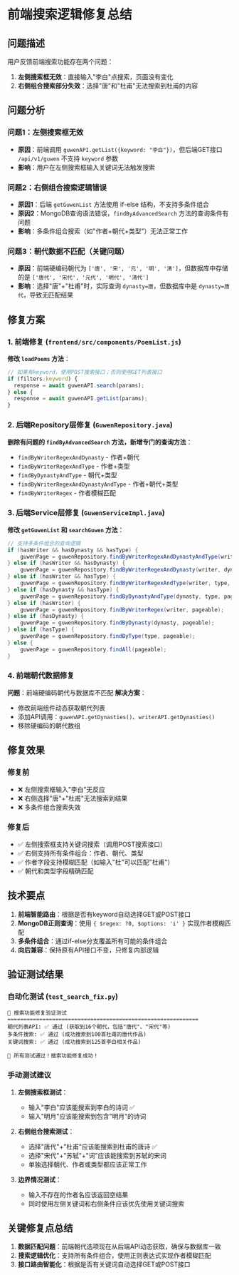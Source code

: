 # 前端搜索逻辑修复总结

## 问题描述

用户反馈前端搜索功能存在两个问题：
1. **左侧搜索框无效**：直接输入"李白"点搜索，页面没有变化
2. **右侧组合搜索部分失效**：选择"唐"和"杜甫"无法搜索到杜甫的内容

## 问题分析

### 问题1：左侧搜索框无效
- **原因**：前端调用 `guwenAPI.getList({keyword: "李白"})`，但后端GET接口 `/api/v1/guwen` 不支持 `keyword` 参数
- **影响**：用户在左侧搜索框输入关键词无法触发搜索

### 问题2：右侧组合搜索逻辑错误
- **原因1**：后端 `getGuwenList` 方法使用 if-else 结构，不支持多条件组合
- **原因2**：MongoDB查询语法错误，`findByAdvancedSearch` 方法的查询条件有问题
- **影响**：多条件组合搜索（如"作者+朝代+类型"）无法正常工作

### 问题3：朝代数据不匹配（关键问题）
- **原因**：前端硬编码朝代为 `['唐', '宋', '元', '明', '清']`，但数据库中存储的是 `['唐代', '宋代', '元代', '明代', '清代']`
- **影响**：选择"唐"+"杜甫"时，实际查询 `dynasty=唐`，但数据库中是 `dynasty=唐代`，导致无匹配结果

## 修复方案

### 1. 前端修复 (`frontend/src/components/PoemList.js`)

**修改 `loadPoems` 方法**：
```javascript
// 如果有keyword，使用POST搜索接口；否则使用GET列表接口
if (filters.keyword) {
  response = await guwenAPI.search(params);
} else {
  response = await guwenAPI.getList(params);
}
```

### 2. 后端Repository层修复 (`GuwenRepository.java`)

**删除有问题的 `findByAdvancedSearch` 方法，新增专门的查询方法**：
- `findByWriterRegexAndDynasty` - 作者+朝代
- `findByWriterRegexAndType` - 作者+类型  
- `findByDynastyAndType` - 朝代+类型
- `findByWriterRegexAndDynastyAndType` - 作者+朝代+类型
- `findByWriterRegex` - 作者模糊匹配

### 3. 后端Service层修复 (`GuwenServiceImpl.java`)

**修改 `getGuwenList` 和 `searchGuwen` 方法**：
```java
// 支持多条件组合的查询逻辑
if (hasWriter && hasDynasty && hasType) {
    guwenPage = guwenRepository.findByWriterRegexAndDynastyAndType(writer, dynasty, type, pageable);
} else if (hasWriter && hasDynasty) {
    guwenPage = guwenRepository.findByWriterRegexAndDynasty(writer, dynasty, pageable);
} else if (hasWriter && hasType) {
    guwenPage = guwenRepository.findByWriterRegexAndType(writer, type, pageable);
} else if (hasDynasty && hasType) {
    guwenPage = guwenRepository.findByDynastyAndType(dynasty, type, pageable);
} else if (hasWriter) {
    guwenPage = guwenRepository.findByWriterRegex(writer, pageable);
} else if (hasDynasty) {
    guwenPage = guwenRepository.findByDynasty(dynasty, pageable);
} else if (hasType) {
    guwenPage = guwenRepository.findByType(type, pageable);
} else {
    guwenPage = guwenRepository.findAll(pageable);
}
```

### 4. 前端朝代数据修复

**问题**：前端硬编码朝代与数据库不匹配
**解决方案**：
- 修改前端组件动态获取朝代列表
- 添加API调用：`guwenAPI.getDynasties()`、`writerAPI.getDynasties()`
- 移除硬编码的朝代数组

## 修复效果

### 修复前
- ❌ 左侧搜索框输入"李白"无反应
- ❌ 右侧选择"唐"+"杜甫"无法搜索到结果
- ❌ 多条件组合搜索失效

### 修复后  
- ✅ 左侧搜索框支持关键词搜索（调用POST搜索接口）
- ✅ 右侧支持所有条件组合：作者、朝代、类型
- ✅ 作者字段支持模糊匹配（如输入"杜"可以匹配"杜甫"）
- ✅ 朝代和类型字段精确匹配

## 技术要点

1. **前端智能路由**：根据是否有keyword自动选择GET或POST接口
2. **MongoDB正则查询**：使用 `{ $regex: ?0, $options: 'i' }` 实现作者模糊匹配
3. **多条件组合**：通过if-else分支覆盖所有可能的条件组合
4. **向后兼容**：保持原有API接口不变，只修复内部逻辑

## 验证测试结果

### 自动化测试 (`test_search_fix.py`)
```
🧪 搜索功能修复验证测试
============================================================
朝代列表API: ✅ 通过 (获取到16个朝代，包括"唐代"、"宋代"等)
多条件搜索: ✅ 通过 (成功搜索到100首杜甫的唐代作品)
关键词搜索: ✅ 通过 (成功搜索到125首李白相关作品)

🎉 所有测试通过！搜索功能修复成功！
```

### 手动测试建议

1. **左侧搜索框测试**：
   - 输入"李白"应该能搜索到李白的诗词 ✅
   - 输入"明月"应该能搜索到包含"明月"的诗词

2. **右侧组合搜索测试**：
   - 选择"唐代"+"杜甫"应该能搜索到杜甫的唐诗 ✅
   - 选择"宋代"+"苏轼"+"词"应该能搜索到苏轼的宋词
   - 单独选择朝代、作者或类型都应该正常工作

3. **边界情况测试**：
   - 输入不存在的作者名应该返回空结果
   - 同时使用左侧关键词和右侧条件应该优先使用关键词搜索

## 关键修复点总结

1. **数据匹配问题**：前端朝代选项现在从后端API动态获取，确保与数据库一致
2. **搜索逻辑优化**：支持所有条件组合，使用正则表达式实现作者模糊匹配
3. **接口路由智能化**：根据是否有关键词自动选择GET或POST接口
